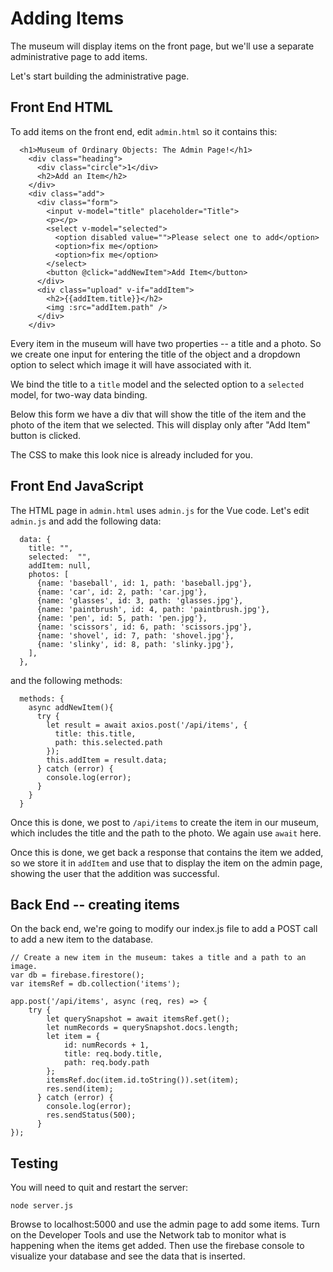 # Adding Items

The museum will display items on the front page, but we'll use a separate administrative page to add items.

Let's start building the administrative page.

## Front End HTML

To add items on the front end, edit `admin.html` so it contains this:

```
  <h1>Museum of Ordinary Objects: The Admin Page!</h1>
    <div class="heading">
      <div class="circle">1</div>
      <h2>Add an Item</h2>
    </div>
    <div class="add">
      <div class="form">
        <input v-model="title" placeholder="Title">
        <p></p>
        <select v-model="selected">
          <option disabled value="">Please select one to add</option>
          <option>fix me</option>
          <option>fix me</option>
        </select>
        <button @click="addNewItem">Add Item</button>
      </div>
      <div class="upload" v-if="addItem">
        <h2>{{addItem.title}}</h2>
        <img :src="addItem.path" />
      </div>
    </div>
```

Every item in the museum will have two properties -- a title and a photo. So we create one input for entering the title of the object and a dropdown option to select which image it will have associated with it.

We bind the title to a `title` model and the selected option to a `selected` model, for two-way data binding. 

Below this form we have a div that will show the title of the item and the photo of the item that we selected. This will display only after "Add Item" button is clicked.

The CSS to make this look nice is already included for you.

## Front End JavaScript

The HTML page in `admin.html` uses `admin.js` for the Vue code. Let's edit `admin.js` and add the following data:

```
  data: {
    title: "",
    selected:  "",
    addItem: null,
    photos: [
      {name: 'baseball', id: 1, path: 'baseball.jpg'},
      {name: 'car', id: 2, path: 'car.jpg'},
      {name: 'glasses', id: 3, path: 'glasses.jpg'},
      {name: 'paintbrush', id: 4, path: 'paintbrush.jpg'},
      {name: 'pen', id: 5, path: 'pen.jpg'},
      {name: 'scissors', id: 6, path: 'scissors.jpg'},
      {name: 'shovel', id: 7, path: 'shovel.jpg'},
      {name: 'slinky', id: 8, path: 'slinky.jpg'},
    ],
  },
```

and the following methods:

```
  methods: {
    async addNewItem(){
      try {
        let result = await axios.post('/api/items', {
          title: this.title,
          path: this.selected.path
        });
        this.addItem = result.data;
      } catch (error) {
        console.log(error);
      }
    }
  }
```

Once this is done, we post to `/api/items` to create the item in our museum, which includes the title and the path to the photo. We again use `await` here.

Once this is done, we get back a response that contains the item we added, so we store it in `addItem` and use that to display the item on the admin page, showing the user that the addition was successful.


## Back End -- creating items

On the back end, we're going to modify our index.js file to add a POST call to add a new item to the database.
```
// Create a new item in the museum: takes a title and a path to an image.
var db = firebase.firestore();
var itemsRef = db.collection('items');

app.post('/api/items', async (req, res) => {
    try {
        let querySnapshot = await itemsRef.get();
        let numRecords = querySnapshot.docs.length;
        let item = {
            id: numRecords + 1,
            title: req.body.title,
            path: req.body.path
        };
        itemsRef.doc(item.id.toString()).set(item);
        res.send(item);
      } catch (error) {
        console.log(error);
        res.sendStatus(500);
      }
});
```

## Testing

You will need to quit and restart the server:

```
node server.js
```

Browse to localhost:5000 and use the admin page to add some items. Turn on the Developer Tools and use the Network tab to monitor what is happening when the items get added. Then use the firebase console to visualize your database and see the data that is inserted.
